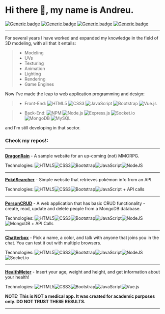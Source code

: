 # Hi there 👋, my name is Andreu.
[![Generic badge](https://img.shields.io/badge/F-iverr-green.svg)](https://fiverr.com/ithirul) [![Generic badge](https://img.shields.io/badge/G-Mail-red.svg)](mailto:andreugonzalezm@gmail.com) [![Generic badge](https://img.shields.io/badge/L-inkedIn-blue.svg)](https://linkedin.com/in/andreugm) [![Generic badge](https://img.shields.io/badge/A-rtStation-orange.svg)](https://artstation.com/ithirul)<hr>
For several years I have worked and expanded my knowledge in the field of 3D modeling, with all that it entails:

>  - Modeling
>  - UVs
>  - Texturing
>  - Animation
>  - Lighting
>  - Rendering
>  - Game Engines

Now I've made the leap to web application programming and design:

> - Front-End:
![HTML5](https://img.shields.io/badge/html5-%23E34F26.svg?logo=html5&logoColor=white&style=plastic) ![CSS3](https://img.shields.io/badge/css3-%231572B6.svg?logo=css3&logoColor=white&style=plastic) ![JavaScript](https://img.shields.io/badge/javascript-%23323330.svg?logo=javascript&logoColor=%23F7DF1E&style=plastic) ![Bootstrap](https://img.shields.io/badge/bootstrap-%23563D7C.svg?logo=bootstrap&logoColor=white&style=plastic) ![Vue.js](https://img.shields.io/badge/vuejs-%2335495e.svg?logo=vuedotjs&logoColor=%234FC08D&style=plastic)

> - Back-End: ![NPM](https://img.shields.io/badge/NPM-%23000000.svg?logo=npm&logoColor=white&style=plastic) ![Node.js ](https://img.shields.io/badge/node.js-6DA55F?logo=node.js&logoColor=white&style=plastic) ![Express.js](https://img.shields.io/badge/express.js-%23404d59.svg?logo=express&logoColor=%2361DAFB&style=plastic) ![Socket.io](https://img.shields.io/badge/Socket.io-black?logo=socket.io&badgeColor=010101&style=plastic) ![MongoDB](https://img.shields.io/badge/MongoDB-%234ea94b.svg?logo=mongodb&logoColor=white&style=plastic) ![MySQL](https://img.shields.io/badge/mysql-%2300f.svg?logo=mysql&logoColor=white&style=plastic)

and I'm still developing in that sector.

### Check my repos!:
<hr>

[**DragonRain**](https://dragonrain.herokuapp.com) - A sample website for an up-coming (not) MMORPG.

Technologies: ![HTML5](https://img.shields.io/badge/html5-%23E34F26.svg?style=for-the-badge&logo=html5&logoColor=white)![CSS3](https://img.shields.io/badge/css3-%231572B6.svg?style=for-the-badge&logo=css3&logoColor=white)![Bootstrap](https://img.shields.io/badge/bootstrap-%23563D7C.svg?style=for-the-badge&logo=bootstrap&logoColor=white)![JavaScript](https://img.shields.io/badge/javascript-%23323330.svg?style=for-the-badge&logo=javascript&logoColor=%23F7DF1E)![NodeJS](https://img.shields.io/badge/node.js-6DA55F?style=for-the-badge&logo=node.js&logoColor=white)
<hr>

[**PokéSearcher**](https://andreu-g.github.io/PokeSearcher/) - Simple website that retrieves pokémon info from an API.

Technologies: ![HTML5](https://img.shields.io/badge/html5-%23E34F26.svg?style=for-the-badge&logo=html5&logoColor=white)![CSS3](https://img.shields.io/badge/css3-%231572B6.svg?style=for-the-badge&logo=css3&logoColor=white)![Bootstrap](https://img.shields.io/badge/bootstrap-%23563D7C.svg?style=for-the-badge&logo=bootstrap&logoColor=white)![JavaScript](https://img.shields.io/badge/javascript-%23323330.svg?style=for-the-badge&logo=javascript&logoColor=%23F7DF1E) + API calls
<hr>

[**PersonCRUD**](https://personcrud-ag.herokuapp.com) - A web application that has basic CRUD functionality - create, read, update and delete people from a MongoDB database.

Technologies: ![HTML5](https://img.shields.io/badge/html5-%23E34F26.svg?style=for-the-badge&logo=html5&logoColor=white)![CSS3](https://img.shields.io/badge/css3-%231572B6.svg?style=for-the-badge&logo=css3&logoColor=white)![Bootstrap](https://img.shields.io/badge/bootstrap-%23563D7C.svg?style=for-the-badge&logo=bootstrap&logoColor=white)![JavaScript](https://img.shields.io/badge/javascript-%23323330.svg?style=for-the-badge&logo=javascript&logoColor=%23F7DF1E)![NodeJS](https://img.shields.io/badge/node.js-6DA55F?style=for-the-badge&logo=node.js&logoColor=white)![MongoDB](https://img.shields.io/badge/MongoDB-%234ea94b.svg?style=for-the-badge&logo=mongodb&logoColor=white) + API Calls
<hr>

[**Chatterbox**](https://chatterbox-ag.herokuapp.com) - Pick a name, a color, and talk with anyone that joins you in the chat. You can test it out with multiple browsers.

Technologies: ![HTML5](https://img.shields.io/badge/html5-%23E34F26.svg?style=for-the-badge&logo=html5&logoColor=white)![CSS3](https://img.shields.io/badge/css3-%231572B6.svg?style=for-the-badge&logo=css3&logoColor=white)![Bootstrap](https://img.shields.io/badge/bootstrap-%23563D7C.svg?style=for-the-badge&logo=bootstrap&logoColor=white)![JavaScript](https://img.shields.io/badge/javascript-%23323330.svg?style=for-the-badge&logo=javascript&logoColor=%23F7DF1E)![NodeJS](https://img.shields.io/badge/node.js-6DA55F?style=for-the-badge&logo=node.js&logoColor=white)![Socket.io](https://img.shields.io/badge/Socket.io-black?style=for-the-badge&logo=socket.io&badgeColor=010101)
<hr>

[**HealthMeter**](https://andreu-g.github.io/HealthMeter/) - Insert your age, weight and height, and get information about your health!

Technologies: ![HTML5](https://img.shields.io/badge/html5-%23E34F26.svg?style=for-the-badge&logo=html5&logoColor=white)![CSS3](https://img.shields.io/badge/css3-%231572B6.svg?style=for-the-badge&logo=css3&logoColor=white)![Bootstrap](https://img.shields.io/badge/bootstrap-%23563D7C.svg?style=for-the-badge&logo=bootstrap&logoColor=white)![JavaScript](https://img.shields.io/badge/javascript-%23323330.svg?style=for-the-badge&logo=javascript&logoColor=%23F7DF1E)![Vue.js](https://img.shields.io/badge/vuejs-%2335495e.svg?style=for-the-badge&logo=vuedotjs&logoColor=%234FC08D)

**NOTE: This is NOT a medical app. It was created for academic purposes only. DO NOT TRUST THESE RESULTS.**
<hr>
